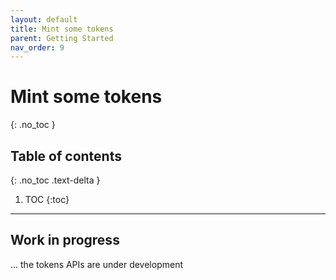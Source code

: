 ```yaml
---
layout: default
title: Mint some tokens
parent: Getting Started
nav_order: 9
---
```


# Mint some tokens
{: .no_toc }

## Table of contents
{: .no_toc .text-delta }

1. TOC
{:toc}

---

## Work in progress

... the tokens APIs are under development